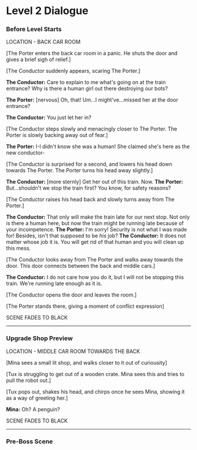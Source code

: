 # Level 2 Dialogue

### Before Level Starts
LOCATION - BACK CAR ROOM

[The Porter enters the back car room in a panic. He shuts the door and gives a brief sigh of relief.]

[The Conductor suddenly appears, scaring The Porter.]

**The Conductor:** Care to explain to me what's going on at the train entrance? Why is there a human girl out there destroying our bots?

**The Porter:** [nervous] Oh, that! Um...I might've...missed her at the door entrance?

**The Conductor:** You just let her in?

[The Conductor steps slowly and menacingly closer to The Porter. The Porter is slowly backing away out of fear.]

**The Porter:** I-I didn't know she was a human! She claimed she's here as the new conductor-

[The Conductor is surprised for a second, and lowers his head down towards The Porter. The Porter turns his head away slightly.]

**The Conductor:** [more sternly] Get her out of this train. Now.
**The Porter:** But...shouldn't we stop the train first? You know, for safety reasons?

[The Conductor raises his head back and slowly turns away from The Porter.]

**The Conductor:** That only will make the train late for our next stop. Not only is there a human here, but now the train might be running late because of your incompetence.
**The Porter:** I'm sorry! Security is not what I was made for! Besides, isn't that supposed to be *his* job?
**The Conductor:** It does not matter whose job it is. You will get rid of that human and you will clean up this mess.

[The Conductor looks away from The Porter and walks away towards the door. This door connects between the back and middle cars.]

**The Conductor:** I do not care how you do it, but I will not be stopping this train. We're running late enough as it is.

[The Conductor opens the door and leaves the room.]

[The Porter stands there, giving a moment of conflict expression]

SCENE FADES TO BLACK

---

### Upgrade Shop Preview
LOCATION - MIDDLE CAR ROOM TOWARDS THE BACK

[Mina sees a small lit shop, and walks closer to it out of curiousity]

[Tux is struggling to get out of a wooden crate. Mina sees this and tries to pull the robot out.]

[Tux pops out, shakes his head, and chirps once he sees Mina, showing it as a way of greeting her.]

**Mina:** Oh? A penguin?

SCENE FADES TO BLACK

---

### Pre-Boss Scene

